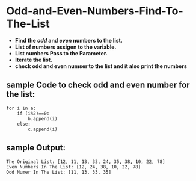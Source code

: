 # Odd-and-Even-Numbers-Find-To-The-List
- **Find the *odd* and *even* numbers to the list.**
- **List of numbers assigen to the variable.**
- **List numbers Pass to the Parameter.**
- **Iterate the list.**
- **check odd and even numser to the list and it also print the numbers**
## sample Code to check odd and even number for the list:
```
for i in a:
    if (i%2)==0:
        b.append(i)
    else:
        c.append(i)
```
## sample Output:
```
The Original List: [12, 11, 13, 33, 24, 35, 38, 10, 22, 78]
Even Numbers In The List: [12, 24, 38, 10, 22, 78]
Odd Numer In The List: [11, 13, 33, 35]
```

